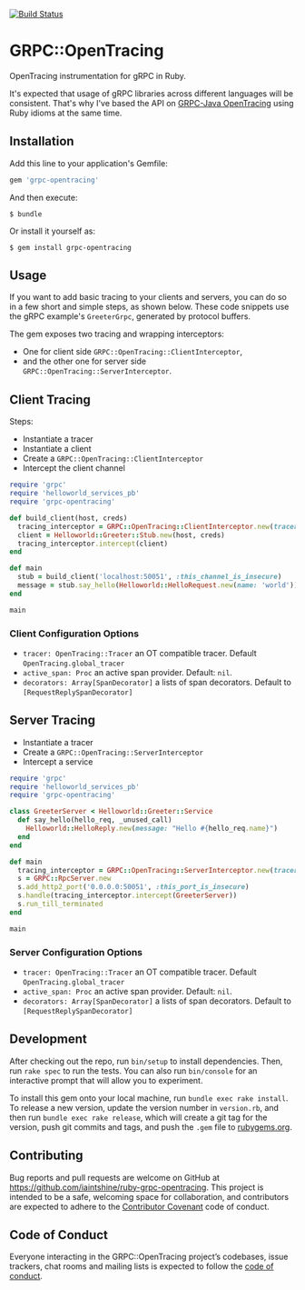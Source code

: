 [![Build Status](https://travis-ci.org/iaintshine/ruby-grpc-opentracing.svg?branch=master)](https://travis-ci.org/iaintshine/ruby-grpc-opentracing)

# GRPC::OpenTracing

OpenTracing instrumentation for gRPC in Ruby. 

It's expected that usage of gRPC libraries across different languages will be consistent. That's why I've based the API on [GRPC-Java OpenTracing](https://github.com/grpc-ecosystem/grpc-opentracing/tree/master/java) using Ruby idioms at the same time.

## Installation

Add this line to your application's Gemfile:

```ruby
gem 'grpc-opentracing'
```

And then execute:

    $ bundle

Or install it yourself as:

    $ gem install grpc-opentracing

## Usage

If you want to add basic tracing to your clients and servers, you can do so in a few short and simple steps, as shown below. These code snippets use the gRPC example's `GreeterGrpc`, generated by protocol buffers.

The gem exposes two tracing and wrapping interceptors:
* One for client side `GRPC::OpenTracing::ClientInterceptor`, 
* and the other one for server side `GRPC::OpenTracing::ServerInterceptor`.

## Client Tracing

Steps:
- Instantiate a tracer
- Instantiate a client
- Create a `GRPC::OpenTracing::ClientInterceptor`
- Intercept the client channel

```ruby
require 'grpc'
require 'helloworld_services_pb'
require 'grpc-opentracing'

def build_client(host, creds)
  tracing_interceptor = GRPC::OpenTracing::ClientInterceptor.new(tracer: OpenTracing.global_tracer)
  client = Helloworld::Greeter::Stub.new(host, creds)
  tracing_interceptor.intercept(client)
end

def main
  stub = build_client('localhost:50051', :this_channel_is_insecure)
  message = stub.say_hello(Helloworld::HelloRequest.new(name: 'world')).message
end

main
```

### Client Configuration Options

* `tracer: OpenTracing::Tracer` an OT compatible tracer. Default `OpenTracing.global_tracer`
* `active_span: Proc` an active span provider. Default: `nil`.
* `decorators: Array[SpanDecorator]` a lists of span decorators. Default to `[RequestReplySpanDecorator]`

## Server Tracing

- Instantiate a tracer
- Create a `GRPC::OpenTracing::ServerInterceptor`
- Intercept a service

```ruby
require 'grpc'
require 'helloworld_services_pb'
require 'grpc-opentracing'

class GreeterServer < Helloworld::Greeter::Service
  def say_hello(hello_req, _unused_call)
    Helloworld::HelloReply.new(message: "Hello #{hello_req.name}")
  end
end

def main
  tracing_interceptor = GRPC::OpenTracing::ServerInterceptor.new(tracer: OpenTracing.global_tracer)
  s = GRPC::RpcServer.new
  s.add_http2_port('0.0.0.0:50051', :this_port_is_insecure)
  s.handle(tracing_interceptor.intercept(GreeterServer))
  s.run_till_terminated
end

main
```

### Server Configuration Options

* `tracer: OpenTracing::Tracer` an OT compatible tracer. Default `OpenTracing.global_tracer`
* `active_span: Proc` an active span provider. Default: `nil`.
* `decorators: Array[SpanDecorator]` a lists of span decorators. Default to `[RequestReplySpanDecorator]`

## Development

After checking out the repo, run `bin/setup` to install dependencies. Then, run `rake spec` to run the tests. You can also run `bin/console` for an interactive prompt that will allow you to experiment.

To install this gem onto your local machine, run `bundle exec rake install`. To release a new version, update the version number in `version.rb`, and then run `bundle exec rake release`, which will create a git tag for the version, push git commits and tags, and push the `.gem` file to [rubygems.org](https://rubygems.org).

## Contributing

Bug reports and pull requests are welcome on GitHub at https://github.com/iaintshine/ruby-grpc-opentracing. This project is intended to be a safe, welcoming space for collaboration, and contributors are expected to adhere to the [Contributor Covenant](http://contributor-covenant.org) code of conduct.

## Code of Conduct

Everyone interacting in the GRPC::OpenTracing project’s codebases, issue trackers, chat rooms and mailing lists is expected to follow the [code of conduct](https://github.com/iaintshine/ruby-grpc-opentracing/blob/master/CODE_OF_CONDUCT.md).
